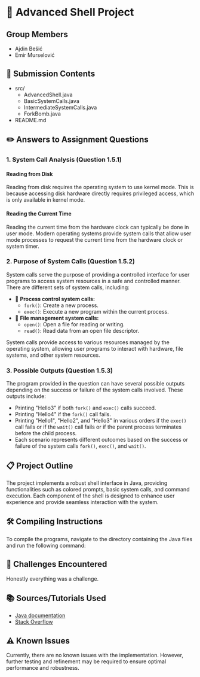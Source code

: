 # 🚀 Advanced Shell Project

## Group Members
- Ajdin Bešić
- Emir Murselović

## 📁 Submission Contents
- src/
  - AdvancedShell.java
  - BasicSystemCalls.java
  - IntermediateSystemCalls.java
  - ForkBomb.java
- README.md

## ✏️ Answers to Assignment Questions
### 1. System Call Analysis (Question 1.5.1)
#### Reading from Disk
Reading from disk requires the operating system to use kernel mode. This is because accessing disk hardware directly requires privileged access, which is only available in kernel mode.

#### Reading the Current Time
Reading the current time from the hardware clock can typically be done in user mode. Modern operating systems provide system calls that allow user mode processes to request the current time from the hardware clock or system timer.

### 2. Purpose of System Calls (Question 1.5.2)
System calls serve the purpose of providing a controlled interface for user programs to access system resources in a safe and controlled manner. There are different sets of system calls, including:
- 🔄 **Process control system calls:**
   - `fork()`: Create a new process.
   - `exec()`: Execute a new program within the current process.
- 📂 **File management system calls:**
   - `open()`: Open a file for reading or writing.
   - `read()`: Read data from an open file descriptor.
   
System calls provide access to various resources managed by the operating system, allowing user programs to interact with hardware, file systems, and other system resources.

### 3. Possible Outputs (Question 1.5.3)
The program provided in the question can have several possible outputs depending on the success or failure of the system calls involved. These outputs include:
- Printing "Hello3" if both `fork()` and `exec()` calls succeed.
- Printing "Hello4" if the `fork()` call fails.
- Printing "Hello1", "Hello2", and "Hello3" in various orders if the `exec()` call fails or if the `wait()` call fails or if the parent process terminates before the child process.
- Each scenario represents different outcomes based on the success or failure of the system calls `fork()`, `exec()`, and `wait()`.

## 📋 Project Outline
The project implements a robust shell interface in Java, providing functionalities such as colored prompts, basic system calls, and command execution. Each component of the shell is designed to enhance user experience and provide seamless interaction with the system.

## 🛠️ Compiling Instructions
To compile the programs, navigate to the directory containing the Java files and run the following command:

## 🤔 Challenges Encountered
Honestly everything was a challenge.

## 📚 Sources/Tutorials Used
- [Java documentation](https://docs.oracle.com/en/java/)
- [Stack Overflow](https://stackoverflow.com/)

## ⚠️ Known Issues
Currently, there are no known issues with the implementation. However, further testing and refinement may be required to ensure optimal performance and robustness.



